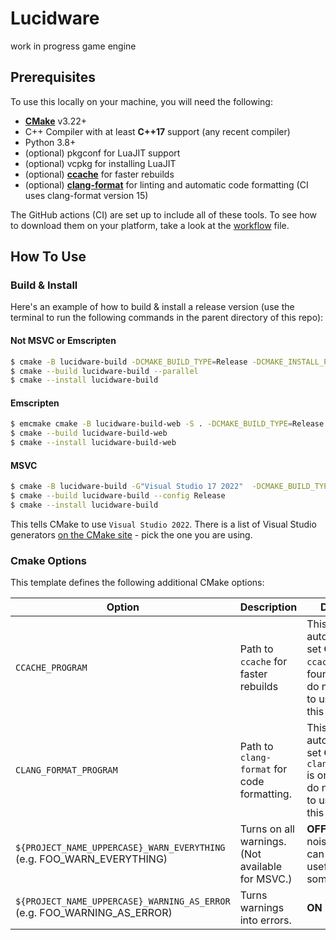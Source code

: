 # Lucidware

work in progress game engine

## Prerequisites

To use this locally on your machine, you will need the following:

- **[CMake](https://cmake.org/)** v3.22+
- C++ Compiler with at least **C++17** support (any recent compiler)
- Python 3.8+
- (optional) pkgconf for LuaJIT support
- (optional) vcpkg for installing LuaJIT
- (optional) **[ccache](https://ccache.dev/)** for faster rebuilds
- (optional) **[clang-format](https://clang.llvm.org/docs/ClangFormat.html)** for linting and automatic code formatting (CI uses clang-format version 15)

The GitHub actions (CI) are set up to include all of these tools. To see how to download them on your platform, take a look at the [workflow](.github/workflows/main.yml) file.

## How To Use

### Build & Install

Here's an example of how to build & install a release version (use the terminal to run the following commands in the parent directory of this repo):

#### Not MSVC or Emscripten

```sh
$ cmake -B lucidware-build -DCMAKE_BUILD_TYPE=Release -DCMAKE_INSTALL_PREFIX=lucidware-install lucidware
$ cmake --build lucidware-build --parallel
$ cmake --install lucidware-build
```

#### Emscripten

```sh
$ emcmake cmake -B lucidware-build-web -S . -DCMAKE_BUILD_TYPE=Release -DCMAKE_INSTALL_PREFIX=lucidware-install-web -DCMAKE_CXX_FLAGS="-sSIDE_MODULE -fPIC -msimd128 -std=c++17 -sSUPPORT_LONGJMP=emscripten -o3 -pthread --target=wasm32-unknown-emscripten -sSHARED_MEMORY=1 -flto=thin" -DCMAKE_C_FLAGS="-sSIDE_MODULE -fPIC -msimd128 -sSUPPORT_LONGJMP=emscripten -o3 --target=wasm32-unknown-emscripten -sSHARED_MEMORY=1" -DCMAKE_EXE_LINKER_FLAGS="-sINITIAL_MEMORY=104857600 -sALLOW_MEMORY_GROWTH=1 -sSHARED_MEMORY=1"
$ cmake --build lucidware-build-web
$ cmake --install lucidware-build-web
```

#### MSVC

```sh
$ cmake -B lucidware-build -G"Visual Studio 17 2022"  -DCMAKE_BUILD_TYPE=Release -DCMAKE_INSTALL_PREFIX=lucidware-install lucidware
$ cmake --build lucidware-build --config Release
$ cmake --install lucidware-build
```

This tells CMake to use `Visual Studio 2022`. There is a list of Visual Studio generators [on the CMake site](https://cmake.org/cmake/help/latest/manual/cmake-generators.7.html#visual-studio-generators) - pick the one you are using.

### Cmake Options

This template defines the following additional CMake options:

| Option                                                                   | Description                                      | Default                                                                                                 |
| ------------------------------------------------------------------------ | ------------------------------------------------ | ------------------------------------------------------------------------------------------------------- |
| `CCACHE_PROGRAM`                                                         | Path to `ccache` for faster rebuilds             | This is automatically set **ON** if `ccache` is found. If you do not want to use it, set this to "".    |
| `CLANG_FORMAT_PROGRAM`                                                   | Path to `clang-format` for code formatting.      | This is automatically set **ON** if `clang-format` is on. If you do not want to use it, set this to "". |
| `${PROJECT_NAME_UPPERCASE}_WARN_EVERYTHING` (e.g. FOO_WARN_EVERYTHING)   | Turns on all warnings. (Not available for MSVC.) | **OFF** (too noisy, but can be useful sometimes)                                                        |
| `${PROJECT_NAME_UPPERCASE}_WARNING_AS_ERROR` (e.g. FOO_WARNING_AS_ERROR) | Turns warnings into errors.                      | **ON**                                                                                                  |
